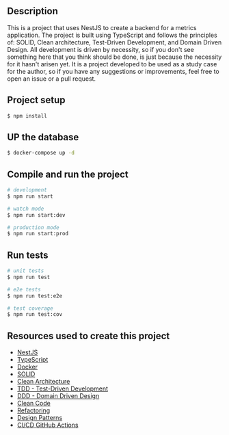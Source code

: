 ## Description

This is a project that uses NestJS to create a backend for a metrics application. The project is built using TypeScript and follows the principles of: SOLID, Clean architecture, Test-Driven Development, and Domain Driven Design.
All development is driven by necessity, so if you don't see something here that you think should be done, is just because the necessity for it hasn't arisen yet.
It is a project developed to be used as a study case for the author, so if you have any suggestions or improvements, feel free to open an issue or a pull request.

## Project setup

```bash
$ npm install
```

## UP the database

```bash
$ docker-compose up -d
```

## Compile and run the project

```bash
# development
$ npm run start

# watch mode
$ npm run start:dev

# production mode
$ npm run start:prod
```

## Run tests

```bash
# unit tests
$ npm run test

# e2e tests
$ npm run test:e2e

# test coverage
$ npm run test:cov
```

## Resources used to create this project

- [NestJS](https://nestjs.com/)
- [TypeScript](https://www.typescriptlang.org/)
- [Docker](https://www.docker.com/)
- [SOLID](https://en.wikipedia.org/wiki/SOLID)
- [Clean Architecture](https://blog.cleancoder.com/uncle-bob/2012/08/13/the-clean-architecture.html)
- [TDD - Test-Driven Development](https://en.wikipedia.org/wiki/Test-driven_development)
- [DDD - Domain Driven Design](https://en.wikipedia.org/wiki/Domain-driven_design)
- [Clean Code](https://www.amazon.com.br/Clean-Code-Handbook-Software-Craftsmanship/dp/0132350882)
- [Refactoring](https://www.amazon.com.br/Refactoring-Improving-Design-Existing-Code-dp-0134757599/dp/0134757599/)
- [Design Patterns](https://www.amazon.com.br/Design-Patterns-Elements-Reusable-Object-Oriented/dp/0201633612)
- [CI/CD GitHub Actions](https://github.com/features/actions)
